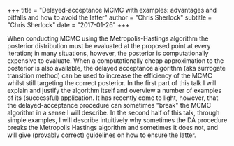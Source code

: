 +++
title = "Delayed-acceptance MCMC with examples: advantages and pitfalls and how to avoid the latter"
author = "Chris Sherlock"
subtitle = "Chris Sherlock"
date = "2017-01-26"
+++

When conducting MCMC using the Metropolis-Hastings algorithm the posterior distribution must be evaluated at the proposed point at every iteration; in many situations, however, the posterior is computationally expensive to evaluate. When a computationally cheap approximation to the posterior is also available, the delayed acceptance algorithm (aka surrogate transition method) can be used to increase the efficiency of the MCMC whilst still targeting the correct posterior. In the first part of this talk I will explain and justify the algorithm itself and overview a number of examples of its (successful) application. It has recently come to light, however, that the delayed-acceptance procedure can sometimes "break" the MCMC algorithm in a sense I will describe. In the second half of this talk, through simple examples, I will describe intuitively why sometimes the DA procedure breaks the Metropolis Hastings algorithm and sometimes it does not, and will give (provably correct) guidelines on how to ensure the latter.
